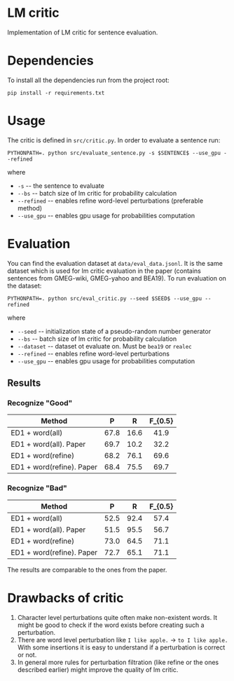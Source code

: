 # LM critic
Implementation of LM critic for sentence evaluation.

# Dependencies
To install all the dependencies run from the project root:
```
pip install -r requirements.txt
```

# Usage
The critic is defined in `src/critic.py`. In order to evaluate a sentence run:
```
PYTHONPATH=. python src/evaluate_sentence.py -s $SENTENCE$ --use_gpu --refined 
```
where
* `-s` -- the sentence to evaluate
* `--bs` -- batch size of lm critic for probability calculation
* `--refined` -- enables refine word-level perturbations (preferable method)
* `--use_gpu` -- enables gpu usage for probabilities computation 

# Evaluation
You can find the evaluation dataset at `data/eval_data.jsonl`. It is the same dataset which is used 
for lm critic evaluation in the paper (contains sentences from GMEG-wiki, GMEG-yahoo and BEA19). 
To run evaluation on the dataset:
```
PYTHONPATH=. python src/eval_critic.py --seed $SEED$ --use_gpu --refined 
```
where
* `--seed` -- initialization state of a pseudo-random number generator
* `--bs` -- batch size of lm critic for probability calculation
* `--dataset` -- dataset ot evaluate on. Must be `bea19` or `realec`
* `--refined` -- enables refine word-level perturbations
* `--use_gpu` -- enables gpu usage for probabilities computation

## Results
### Recognize "Good"
| Method   |      P      |  R  | F_{0.5}|
|----------|:-------------:|:------:|:---:|
| ED1 + word(all)           | 67.8 | 16.6 | 41.9 |
| ED1 + word(all). Paper    | 69.7 | 10.2 | 32.2 |
| ED1 + word(refine)        | 68.2 | 76.1 | 69.6 |
| ED1 + word(refine). Paper | 68.4 | 75.5 | 69.7 |

### Recognize "Bad"
| Method   |      P      |  R  | F_{0.5}|
|----------|:-------------:|:------:|:---:|
| ED1 + word(all)           | 52.5 | 92.4 | 57.4 |
| ED1 + word(all). Paper    | 51.5 | 95.5 | 56.7 |
| ED1 + word(refine)        | 73.0 | 64.5 | 71.1 |
| ED1 + word(refine). Paper | 72.7 | 65.1 | 71.1 |

The results are comparable to the ones from the paper.

# Drawbacks of critic
1. Character level perturbations quite often make non-existent words. It might be good to check if the word exists before creating such a perturbation.
2. There are word level perturbation like `I like apple.` -> `to I like apple.` With some insertions it is easy to understand if a perturbation is correct or not.
3. In general more rules for perturbation filtration (like refine or the ones described earlier) might improve the quality of lm critic.